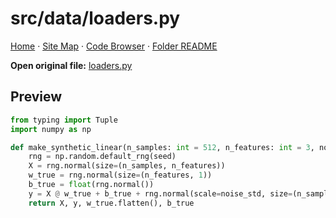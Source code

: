 # src/data/loaders.py

[Home](../../../index.md) · [Site Map](../../../site-map.md) · [Code Browser](../../../code-browser.md) · [Folder README](../../../../src/data/README.md)

**Open original file:** [loaders.py](../../../../src/data/loaders.py)

## Preview

```python
from typing import Tuple
import numpy as np

def make_synthetic_linear(n_samples: int = 512, n_features: int = 3, noise_std: float = 0.1, seed: int = 0) -> Tuple[np.ndarray, np.ndarray, np.ndarray, float]:
    rng = np.random.default_rng(seed)
    X = rng.normal(size=(n_samples, n_features))
    w_true = rng.normal(size=(n_features, 1))
    b_true = float(rng.normal())
    y = X @ w_true + b_true + rng.normal(scale=noise_std, size=(n_samples, 1))
    return X, y, w_true.flatten(), b_true

```
